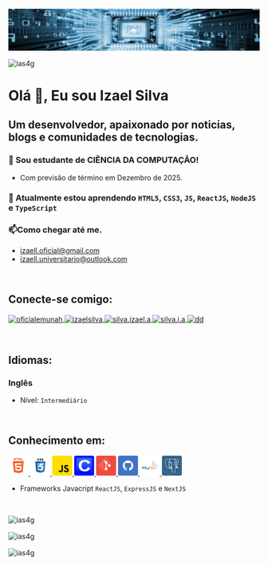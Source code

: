 ![banner](https://raw.githubusercontent.com/Ias4g/Ias4g/main/images/ciencia-computacao.jpg?raw=true)

<p
    align="left"
>
    <img
        src="https://komarev.com/ghpvc/?username=ias4g&label=Visualizac%C3%B5es%20do%20perfil&color=0e75b6&style=flat"
        alt="ias4g"
    />
</p>

# Olá 👋, Eu sou Izael Silva
## Um desenvolvedor, apaixonado por noticias, blogs e comunidades de tecnologias.

### 🔭 Sou estudante de **CIÊNCIA DA COMPUTAÇÃO!**
- Com previsão de término em Dezembro de 2025.

### 🌱 Atualmente estou aprendendo ``HTML5``, ``CSS3``, ``JS``, ``ReactJS``, ``NodeJS`` e ``TypeScript``
### 📫Como chegar até me.
- izaell.oficial@gmail.com
- izaell.universitario@outlook.com

<br>

## Conecte-se comigo:
<p align="left">
    <a
        href="https://twitter.com/oficialemunah"
        target="_blank"
        title="Twitter"
    >
        <img
            align="center"
            src="https://cdn2.iconfinder.com/data/icons/social-media-2285/512/1_Twitter3_colored_svg-256.png"
            alt="oficialemunah"
            height="40"
            width="40"
        />
    </a>
    <a
        href="https://linkedin.com/in/izaelsilva"
        target="_blank"
        title="Linkedin"
    >
        <img
            align="center"
            src="https://cdn2.iconfinder.com/data/icons/social-media-2285/512/1_Linkedin_unofficial_colored_svg-256.png"
            alt="izaelsilva"
            height="40"
            width="40"
        />
    </a>
    <a
        href="https://fb.com/silva.izael.a"
        target="_blank"
        title="Facebook"
    >
        <img
            align="center"
            src="https://cdn1.iconfinder.com/data/icons/social-media-2285/512/Colored_Facebook3_svg-256.png"
            alt="silva.izael.a"
            height="40"
            width="40"
        />
    </a>
    <a
        href="https://instagram.com/silva.i.a"
        target="_blank"
        title="Instagram"
    >
        <img
            align="center"
            src="https://cdn2.iconfinder.com/data/icons/social-media-applications/64/social_media_applications_3-instagram-256.png"
            alt="silva.i.a"
            height="40"
            width="40"
        />
    </a>
    <a
        href="https://www.youtube.com/channel/UCRFtQJA1HHrcEMyBG_qVRRw"
        target="_blank"
        title="Youtube"
    >
        <img
            align="center"
            src="https://cdn0.iconfinder.com/data/icons/social-flat-rounded-rects/512/youtube_v2-256.png"
            alt="dd"
            height="40"
            width="40"
        />
    </a>
</p>

<br>

## Idiomas:
### Inglês
- Nível: ``Intermediário``

<br>

## Conhecimento em:
<p align="left">
    <a
        href="https://www.w3.org/html/"
        target="_blank"
        rel="noreferrer"
        title="HTML5"
    >
        <img
            src="https://raw.githubusercontent.com/Ias4g/Ias4g/main/images/html5.png"
            alt="html5"
            width="40"
            height="40"
        />
    </a>
    <a
        href="https://www.w3schools.com/css/"
        target="_blank"
        rel="noreferrer"
        title="CSS3"
    >
        <img
            src="https://raw.githubusercontent.com/Ias4g/Ias4g/main/images/css3.png"
            alt="css3"
            width="40"
            height="40"
        />
    </a>
    <a
        href="https://developer.mozilla.org/en-US/docs/Web/JavaScript"
        target="_blank"
        rel="noreferrer"
        title="JavaScript"
    >
        <img
            src="https://raw.githubusercontent.com/Ias4g/Ias4g/main/images/javascript.png"
            alt="javascript"
            width="40"
            height="40"
        />
    </a>
    <a
        href="https://pt.wikipedia.org/wiki/C_(linguagem_de_programa%C3%A7%C3%A3o)"
        target="_blank"
        rel="noreferrer"
        title="Linguagem C"
    >
        <img
            src="https://raw.githubusercontent.com/Ias4g/Ias4g/main/images/c.png"
            alt="linguagem c"
            width="40"
            height="40"
        />
    </a>
    <a
        href="https://git-scm.com/"
        target="_blank"
        rel="noreferrer"
        title="Git"
    >
        <img
            src="https://raw.githubusercontent.com/Ias4g/Ias4g/main/images/git.png"
            alt="git"
            width="40"
            height="40"
        />
    </a>
    <a
        href="https://github.com/"
        target="_blank"
        rel="noreferrer"
        title="Github"
    >
        <img
            src="https://raw.githubusercontent.com/Ias4g/Ias4g/main/images/github.png"
            alt="github"
            width="40"
            height="40"
        />
    </a>
    <a
        href="https://www.mysql.com/"
        target="_blank"
        rel="noreferrer"
        title="MySQL"
    >
        <img
            src="https://raw.githubusercontent.com/Ias4g/Ias4g/main/images/mysql.png"
            alt="mysql"
            width="40"
            height="40"
        />
    </a>
    <a
        href="https://www.postgresql.org"
        target="_blank"
        rel="noreferrer"
        title="PostgresSQL"
    >
        <img
            src="https://raw.githubusercontent.com/Ias4g/Ias4g/main/images/postgres.png"
            alt="postgresql"
            width="40"
            height="40"
        />
    </a>
</p>

- Frameworks Javacript ``ReactJS``, ``ExpressJS`` e ``NextJS``

<br>

<p>
    <img
        align="center"
        src="https://github-readme-stats.vercel.app/api/top-langs?username=ias4g&show_icons=true&theme=dark&locale=pt-br&layout=compact"
        alt="ias4g"
    />
</p>

<p>
    <img
        align="center"
        src="https://github-readme-stats.vercel.app/api?username=ias4g&show_icons=true&theme=dark&locale=pt-br"
        alt="ias4g"
    />
</p>

<p>
    <img
        align="center"
        src="https://github-readme-streak-stats.herokuapp.com/?user=ias4g&theme=dark"
        alt="ias4g"
    />
</p>
